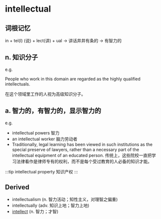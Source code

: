 # intellectual

## 词根记忆

in + tel(l) (说) + lect(讲) + ual -> 讲话井井有条的 -> 有智力的

## n. 知识分子

e.g.

People who work in this domain are regarded as the highly qualified intellectuals.

在这个领域里工作的人视为高级知识分子。

## a. 智力的，有智力的，显示智力的

e.g.

- intellectual powers 智力
- an intellectual worker 脑力劳动者
- Traditionally, legal learning has been viewed in such institutions as the special preserve of lawyers, rather than a necessary part of the intellectual equipment of an educated person. 传统上，这些院校一直把学习法律看作是律师专有的权利，而不是每个受过教育的人必备的知识才能。

:::tip
intellectual property 知识产权
:::

## Derived

- intellectualism (n. 智力活动；知性主义，对理智之偏重)
- intellectually (adv. 知识上地；智力上地)
- [intellect](./intellect) (n. 智力；才智)
